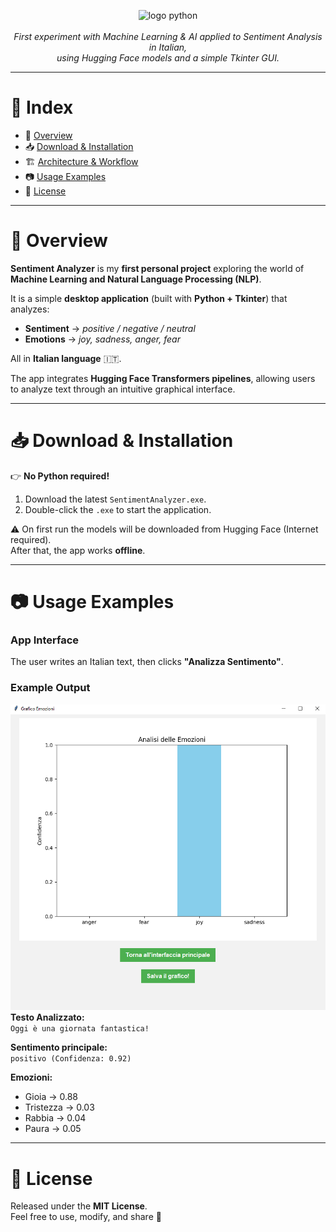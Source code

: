 <p align="center">
  <img src="https://skillicons.dev/icons?i=python" alt="logo python" width="15%">
  <br><br>
  <i>First experiment with Machine Learning & AI applied to Sentiment Analysis in Italian,<br>
  using Hugging Face models and a simple Tkinter GUI.</i>
</p>

---

# 📖 Index
- 📌 [Overview](#-overview)  
- 📥 [Download & Installation](#-download--installation)  
- 🏗️ [Architecture & Workflow](#%EF%B8%8F-architecture--workflow)  
- 📷 [Usage Examples](#-usage-examples)  
- 📄 [License](#-license)  

---

# 📌 Overview

**Sentiment Analyzer** is my **first personal project** exploring the world of **Machine Learning and Natural Language Processing (NLP)**.  

It is a simple **desktop application** (built with **Python + Tkinter**) that analyzes:  
- **Sentiment** → *positive / negative / neutral*  
- **Emotions** → *joy, sadness, anger, fear*  

All in **Italian language** 🇮🇹.  

The app integrates **Hugging Face Transformers pipelines**, allowing users to analyze text through an intuitive graphical interface.  

---

# 📥 Download & Installation

👉 **No Python required!**  

1. Download the latest `SentimentAnalyzer.exe`.
2. Double-click the `.exe` to start the application.  

⚠️ On first run the models will be downloaded from Hugging Face (Internet required).  
After that, the app works **offline**.  

---
# 📷 Usage Examples

### App Interface  
The user writes an Italian text, then clicks **"Analizza Sentimento"**.  

### Example Output  
![App Screenshot](graph.png)
**Testo Analizzato:**  
`Oggi è una giornata fantastica!`  

**Sentimento principale:**  
`positivo (Confidenza: 0.92)`  

**Emozioni:**  
- Gioia → 0.88  
- Tristezza → 0.03  
- Rabbia → 0.04  
- Paura → 0.05  

---

# 📄 License

Released under the **MIT License**.  
Feel free to use, modify, and share 🚀
